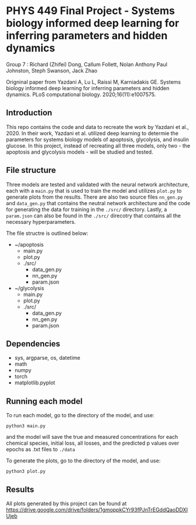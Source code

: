 # PHYS 449 Final Project - Systems biology informed deep learning for inferring parameters and hidden dynamics
Group 7 : Richard (Zhifei) Dong, Callum Follett, Nolan Anthony Paul Johnston, Steph Swanson, Jack Zhao

Origninal paper from Yazdani A, Lu L, Raissi M, Karniadakis GE. Systems biology informed deep learning for inferring parameters and hidden dynamics. PLoS computational biology. 2020;16(11):e1007575.

## Introduction
This repo contains the code and data to recreate the work by Yazdani et al., 2020. In their work, Yazdani et al. utilized deep learning to determie the parameters for systems biology models of apoptosis, glycolysis, and insulin glucose. In this project, instead of recreating all three models, only two - the apoptosis and glycolysis models - will be studied and tested.

## File structure
Three models are tested and validated with the neural network architecture, each with a ``main.py`` that is used to train the model and utilizes ``plot.py`` to generate plots from the results. There are also two source files ``nn_gen.py`` and ``data_gen.py`` that contains the neutral network architecture and the code for generating the data for training in the ``./src/`` directory. Lastly, a ``param.json`` can also be found in the ``./src/`` direcotry that contains all the necessary hyperparameters.

The file structre is outlined below:

- ~/apoptosis
  - main.py
  - plot.py
  - ./src/
    - data_gen.py
    - nn_gen.py
    - param.json
- ~/glycolysis
  - main.py
  - plot.py
  - ./src/
    - data_gen.py
    - nn_gen.py
    - param.json

## Dependencies
- sys, argparse, os, datetime
- math
- numpy
- torch
- matplotlib.pyplot

## Running each model

To run each model, go to the directory of the model, and use:

``python3 main.py``

and the model will save the true and measured concentrations for each chemical species, initial loss, all losses, and the predicted p values over epochs as .txt files to ``./data``

To generate the plots, go to the directory of the model, and use:

``python3 plot.py``

## Results

All plots generated by this project can be found at https://drive.google.com/drive/folders/1gmoppkCYr93fPJnTrEGddQaoDDXIUjeb
